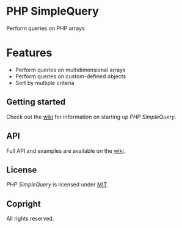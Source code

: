 # PHP SimpleQuery
Perform queries on PHP arrays

# Features
* Perform queries on multidimensional arrays
* Perform queries on custom-defined objects
* Sort by multiple criteria

## Getting started
Check out the [wiki](//github.com/lokothodida/php-simplequery/wiki) for information on starting up *PHP SimpleQuery*.

## API
Full API and examples are available on the [wiki](//github.com/lokothodida/php-simplequery/wiki).

## License
*PHP SimpleQuery* is licensed under [MIT](http://www.opensource.org/licenses/MIT).

## Copright
All rights reserved.

